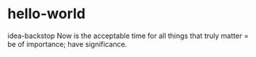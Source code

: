 # hello-world
idea-backstop 
Now is the acceptable time for all things that truly matter = be of importance; have significance. 
